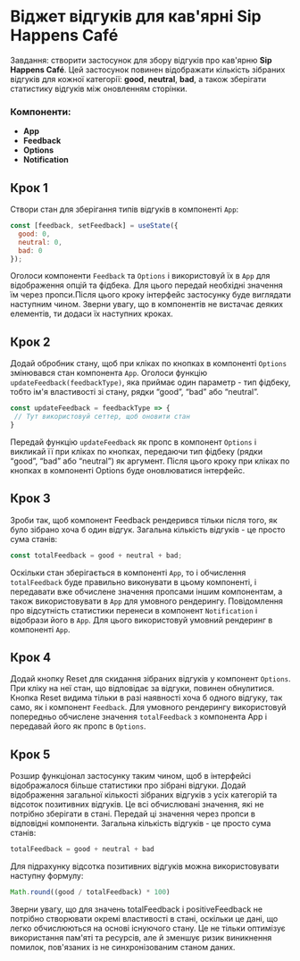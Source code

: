 # Віджет відгуків для кав'ярні Sip Happens Café

Завдання: створити застосунок для збору відгуків про кав'ярню **Sip Happens Café**. Цей застосунок повинен відображати кількість зібраних відгуків для кожної категорії: **good**, **neutral**, **bad**, а також зберігати статистику відгуків між оновленням сторінки.

### Компоненти:

- **App**
- **Feedback**
- **Options**
- **Notification**

## Крок 1

Створи стан для зберігання типів відгуків в компоненті `App`:

```js
const [feedback, setFeedback] = useState({
  good: 0,
  neutral: 0,
  bad: 0
});
```

Оголоси компоненти `Feedback` та `Options` і використовуй їх в `App` для відображення опцій та фідбека. Для цього передай необхідні значення їм через пропси.Після цього кроку інтерфейс застосунку буде виглядати наступним чином. Зверни увагу, що в компонентів не вистачає деяких елементів, ти додаси їх наступних кроках.

## Крок 2

Додай обробник стану, щоб при кліках по кнопках в компоненті `Options` змінювався стан компонента `App`. Оголоси функцію `updateFeedback(feedbackType)`, яка приймає один параметр - тип фідбеку, тобто ім'я властивості зі стану, рядки “good”, “bad” або “neutral”.


```jsx
const updateFeedback = feedbackType => {
 // Тут використовуй сеттер, щоб оновити стан
}
```

Передай функцію `updateFeedback` як пропс в компонент `Options` і викликай її при кліках по кнопках, передаючи тип фідбеку (рядки “good”, “bad” або “neutral”) як аргумент. Після цього кроку при кліках по кнопках в компоненті Options буде оновлюватися інтерфейс.

## Крок 3

Зроби так, щоб компонент Feedback рендерився тільки після того, як було зібрано хоча б один відгук. Загальна кількість відгуків - це просто сума станів:

```js
const totalFeedback = good + neutral + bad;
```

Оскільки стан зберігається в компоненті `App`, то і обчислення `totalFeedback` буде правильно виконувати в цьому компоненті, і передавати вже обчислене значення пропсами іншим компонентам, а також використовувати в `App` для умовного рендерингу. Повідомлення про відсутність статистики перенеси в компонент `Notification` і відобрази його в `App`. Для цього використовуй умовний рендеринг в компоненті `App`.

## Крок 4

Додай кнопку Reset для скидання зібраних відгуків у компонент `Options`. При кліку на неї стан, що відповідає за відгуки, повинен обнулитися. Кнопка Reset видима тільки в разі наявності хоча б одного відгуку, так само, як і компонент `Feedback`. Для умовного рендерингу використовуй попередньо обчислене значення `totalFeedback` з компонента App і передавай його як пропс в `Options`.

## Крок 5

Розшир функціонал застосунку таким чином, щоб в інтерфейсі відображалося більше статистики про зібрані відгуки. Додай відображення загальної кількості зібраних відгуків з усіх категорій та відсоток позитивних відгуків. Це всі обчислювані значення, які не потрібно зберігати в стані. Передай ці значення через пропси в відповідні компоненти. Загальна кількість відгуків - це просто сума станів:

```js
totalFeedback = good + neutral + bad
```

Для підрахунку відсотка позитивних відгуків можна використовувати наступну формулу:

```js
Math.round((good / totalFeedback) * 100)
```

Зверни увагу, що для значень totalFeedback і positiveFeedback не потрібно створювати окремі властивості в стані, оскільки це дані, що легко обчислюються на основі існуючого стану. Це не тільки оптимізує використання пам'яті та ресурсів, але й зменшує ризик виникнення помилок, пов'язаних із не синхронізованим станом даних.
